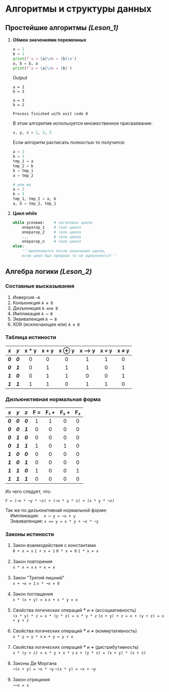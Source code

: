 # Алгоритмы и структуры данных

## Простейшие алгоритмы *(Leson_1)*
1. **Обмен значениями переменных**
    ```python
    a = 2
    b = 3
    print(f'a = {a}\nb = {b}\n')
    a, b = b, a
    print(f'a = {a}\nb = {b}')
    ```
   *Output*
    ```
    a = 2
    b = 3
    
    a = 3
    b = 2
    
    Process finished with exit code 0
    ```
    В этом алгоритме используется множественное присваевание:<br>
    ```python
    x, y, z = 1, 2, 3
    ```
    Если алгоритм расписать полностью то получится:<br>
    ```python
    a = 2
    b = 3
    tmp_1 = a
    tmp_2 = b
    b = tmp_1
    a = tmp_2
    
    # или же
    a = 2
    b = 3
    tmp_1, tmp_2 = a, b
    a, b = tmp_2, tmp_1
    ```
2. **Цикл while**
    ```python
    while условие:    # заголовок цикла
        оператор_1    # тело цикла
        оператор_2    # тело цикла
        ...           # тело цикла
        оператор_n    # тело цикла
    else:
        '''выполняется после окончания цикла,
        если цикл был прерван то не выполняется'''
    ```


## Алгебра логики *(Leson_2)*
### Составные высказывания
1. Инверсия `¬A`
2. Конъюнкция `A и B`
3. Дизъюнкция `A или B`
4. Импликация `A ⟶ B`
5. Эквиваленция `A ⟷ B`
6. XOR (исключающее или) `A ⊕ B`

### Таблица истиности
| ***x*** | ***y*** | x * y | x + y | x ⊕ y | x ⟶ y | x = y | x ≠ y |
|:-------:|:-------:|:-----:|:-----:|:-----:|:-----:|:-----:|:-----:|
| ***0*** | ***0*** |   0   |   0   |   0   |   1   |   1   |   0   |
| ***0*** | ***1*** |   0   |   1   |   1   |   1   |   0   |   1   |
| ***1*** | ***0*** |   0   |   1   |   1   |   0   |   0   |   1   |
| ***1*** | ***1*** |   1   |   1   |   0   |   1   |   1   |   0   |


### Дизъюнктивная нормальная форма
| ***x*** | ***y*** | ***z*** | F = | F₁ + | F₂ + | F₃  |
|:-------:|:-------:|:-------:|:---:|:----:|:----:|:---:|
| ***0*** | ***0*** | ***0*** |  1  |  1   |  0   |  0  |
| ***0*** | ***0*** | ***1*** |  0  |  0   |  0   |  0  |
| ***0*** | ***1*** | ***0*** |  0  |  0   |  0   |  0  |
| ***0*** | ***1*** | ***1*** |  1  |  0   |  1   |  0  |
| ***1*** | ***0*** | ***0*** |  0  |  0   |  0   |  0  |
| ***1*** | ***0*** | ***1*** |  0  |  0   |  0   |  0  |
| ***1*** | ***1*** | ***0*** |  1  |  0   |  0   |  1  |
| ***1*** | ***1*** | ***1*** |  0  |  0   |  0   |  0  |
Из чего следует, что:

`F = (¬x * ¬y * ¬z) + (¬x * y * z) + (x * y * ¬z)`

Так же по дизъюнктивнай нормальной форме:<br>
&nbsp;&nbsp;&nbsp;&nbsp;Импликация:&nbsp;&nbsp;&nbsp;&nbsp;`x ⟶ y = ¬x + y`<br>
&nbsp;&nbsp;&nbsp;&nbsp;Эквиваленция: `x == y = x * y + ¬x * ¬y`<br>

### Законы истиности
1. Закон взаимодействия с константами<br>
   `0 + x = x` `1 + x = 1` `0 * x = 0` `1 * x = x`<br><br>
2. Закон повторения<br>
   `x * x = x` `x + x = x`<br><br>
3. Закон "Третий лишний"<br>
   `x + ¬x = 1` `x * ¬x = 0`<br><br>
4. Закон поглащения<br>
   `x * (x + y) = x` `x + x * y = x`<br><br>
5. Свойства логических операций __*__ и **+** (ассоциативность)<br>
   `(x * y) * z = x * (y * z) = x * y * z` `(x + y) + z = x + (y + z) = x + y + z`<br><br>
6. Свойства логических операций __*__ и **+** (коммутативность)<br>
   `x * y = y * x` `x + y = y + x`<br><br>
7. Свойства логических операций __*__ и **+** (дистрибутивность)<br>
   `x * (y + z) = x * y + x * z` `x + (y * z) = (x + y) * (x + z)`<br><br>
8. Законы Де Моргана<br>
   `¬(x + y) = ¬x * ¬y` `¬(x * y) = ¬x + ¬y`<br><br>
9. Закон отрицания<br>
   `¬¬x = x`

##


